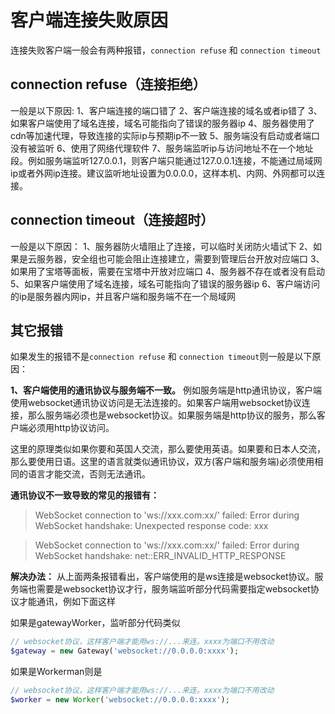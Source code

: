 # 客户端连接失败原因

连接失败客户端一般会有两种报错，```connection refuse``` 和 ```connection timeout```

## connection refuse（连接拒绝）

一般是以下原因:
1、客户端连接的端口错了
2、客户端连接的域名或者ip错了
3、如果客户端使用了域名连接，域名可能指向了错误的服务器ip
4、服务器使用了cdn等加速代理，导致连接的实际ip与预期ip不一致
5、服务端没有启动或者端口没有被监听
6、使用了网络代理软件
7、服务端监听ip与访问地址不在一个地址段。例如服务端监听127.0.0.1，则客户端只能通过127.0.0.1连接，不能通过局域网ip或者外网ip连接。建议监听地址设置为0.0.0.0，这样本机、内网、外网都可以连接。

## connection timeout（连接超时）
 
一般是以下原因：
1、服务器防火墙阻止了连接，可以临时关闭防火墙试下
2、如果是云服务器，安全组也可能会阻止连接建立，需要到管理后台开放对应端口
3、如果用了宝塔等面板，需要在宝塔中开放对应端口
4、服务器不存在或者没有启动
5、如果客户端使用了域名连接，域名可能指向了错误的服务器ip
6、客户端访问的ip是服务器内网ip，并且客户端和服务端不在一个局域网

## 其它报错
如果发生的报错不是```connection refuse``` 和 ```connection timeout```则一般是以下原因：

**1、客户端使用的通讯协议与服务端不一致。**
例如服务端是http通讯协议，客户端使用websocket通讯协议访问是无法连接的。如果客户端用websocket协议连接，那么服务端必须也是websocket协议。如果服务端是http协议的服务，那么客户端必须用http协议访问。

这里的原理类似如果你要和英国人交流，那么要使用英语。如果要和日本人交流，那么要使用日语。这里的语言就类似通讯协议，双方(客户端和服务端)必须使用相同的语言才能交流，否则无法通讯。

**通讯协议不一致导致的常见的报错有：**

> WebSocket connection to 'ws://xxx.com:xx/' failed: Error during WebSocket handshake: Unexpected response code: xxx

> WebSocket connection to 'ws://xxx.com:xx/' failed: Error during WebSocket handshake: net::ERR_INVALID_HTTP_RESPONSE

**解决办法：**
从上面两条报错看出，客户端使用的是ws连接是websocket协议。服务端也需要是websocket协议才行，服务端监听部分代码需要指定websocket协议才能通讯，例如下面这样

如果是gatewayWorker，监听部分代码类似
```php
// websocket协议，这样客户端才能用ws://...来连。xxxx为端口不用改动
$gateway = new Gateway('websocket://0.0.0.0:xxxx');

```
如果是Workerman则是
```php
// websocket协议，这样客户端才能用ws://...来连。xxxx为端口不用改动
$worker = new Worker('websocket://0.0.0.0:xxxx');
```



